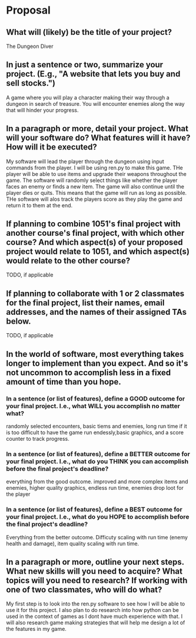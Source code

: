 # Proposal

## What will (likely) be the title of your project?

The Dungeon Diver


## In just a sentence or two, summarize your project. (E.g., "A website that lets you buy and sell stocks.")

A game where you will play a character making their way through a dungeon in search of treasure. You will encounter enemies along the way that will hinder your progress.


## In a paragraph or more, detail your project. What will your software do? What features will it have? How will it be executed?

My software will lead the player through the dungeon using input commands from the player. I will be using ren.py to make this game. THe player will be able to use items and upgrade their weapons throughout the game. The software will randomly select things like whether the player faces an enemy or finds a new item. The game will also continue until the player dies or quits. This means that the game will run as long as possible. THe software will alos track the players score as they play the game and return it to them at the end.


## If planning to combine 1051's final project with another course's final project, with which other course? And which aspect(s) of your proposed project would relate to 1051, and which aspect(s) would relate to the other course?

TODO, if applicable

## If planning to collaborate with 1 or 2 classmates for the final project, list their names, email addresses, and the names of their assigned TAs below.

TODO, if applicable

## In the world of software, most everything takes longer to implement than you expect. And so it's not uncommon to accomplish less in a fixed amount of time than you hope.

### In a sentence (or list of features), define a GOOD outcome for your final project. I.e., what WILL you accomplish no matter what?

randomly selected encounters, basic tiems and enemies, long run time if it is too difficult to have the game run endessly,basic graphics, and a score counter to track progress.


### In a sentence (or list of features), define a BETTER outcome for your final project. I.e., what do you THINK you can accomplish before the final project's deadline?

everything from the good outcome. improved and more complex items and enemies, higher quality graphics, endless run time, enemies drop loot for the player


### In a sentence (or list of features), define a BEST outcome for your final project. I.e., what do you HOPE to accomplish before the final project's deadline?

Everything from the better outcome. Difficuty scaling with run time (enemy health and damage), item quality scaling with run time.


## In a paragraph or more, outline your next steps. What new skills will you need to acquire? What topics will you need to research? If working with one of two classmates, who will do what?

My first step is to look into the ren.py software to see how I will be able to use it for this project. I also plan to do research into how python can be used in the context of games as I dont have much experience with that. I will also research game making strategies that will help me design a lot of the features in my game.

